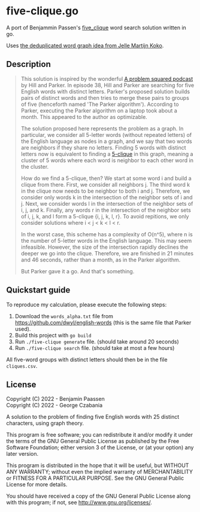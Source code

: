 # five-clique.go

A port of Benjammin Passen's [five_clique](https://gitlab.com/bpaassen/five_clique) word search solution written in go.

Uses [the deduplicated word graph idea from Jelle Martijn
Koko](https://gitlab.com/bpaassen/five_clique/-/merge_requests/1).

## Description

> This solution is inspired by the wonderful [A problem squared
> podcast](https://aproblemsquared.libsyn.com/) by Hill and Parker. In episode
> 38, Hill and Parker are searching for five English words with distinct letters.
> Parker's proposed solution builds pairs of distinct words and then tries to
> merge these pairs to groups of five (henceforth named 'The Parker algorithm').
> According to Parker, executing the Parker algorithm on a laptop took about a
> month. This appeared to the author as optimizable.
> 
> The solution proposed here represents the problem as a graph. In particular, we
> consider all 5-letter words (without repeated letters) of the English language
> as nodes in a graph, and we say that two words are neighbors if they share no
> letters. Finding 5 words with distinct letters now is equivalent to finding a
> [5-clique](https://en.wikipedia.org/wiki/Clique_(graph_theory)) in this graph,
> meaning a cluster of 5 words where each word is neighbor to each other word in
> the cluster.
> 
> How do we find a 5-clique, then? We start at some word i and build a clique
> from there. First, we consider all neighbors j. The third word k in the clique
> now needs to be neighbor to both i and j. Therefore, we consider only words k
> in the intersection of the neighbor sets of i and j. Next, we consider words l
> in the intersection of the neighbor sets of i, j, and k. Finally, any words r
> in the intersection of the neighbor sets of i, j, k, and l form a 5-clique {i,
> j, k, l, r}. To avoid repitions, we only consider solutions where i < j < k < l
> < r.
> 
> In the worst case, this scheme has a complexity of O(n^5), where n is the
> number of 5-letter words in the English language. This may seem infeasible.
> However, the size of the intersection rapidly declines the deeper we go into
> the clique. Therefore, we are finished in 21 minutes and 46 seconds, rather
> than a month, as in the Parker algorithm.
> 
> But Parker gave it a go. And that's something.

## Quickstart guide

To reproduce my calculation, please execute the following steps:

1. Download the `words_alpha.txt` file from https://github.com/dwyl/english-words (this is the same file that Parker used).
2. Build this project with `go build`
2. Run `./five-clique generate` file. (should take around 20 seconds)
3. Run `./five-clique search` file. (should take at most a few hours)

All five-word groups with distinct letters should then be in the file `cliques.csv`.

## License

Copyright (C) 2022 - Benjamin Paassen  
Copyright (C) 2022 - George Czabania

A solution to the problem of finding five English words with 25 distinct
characters, using graph theory.

This program is free software; you can redistribute it and/or modify it under
the terms of the GNU General Public License as published by the Free Software
Foundation; either version 3 of the License, or (at your option) any later
version.

This program is distributed in the hope that it will be useful, but WITHOUT ANY
WARRANTY; without even the implied warranty of MERCHANTABILITY or FITNESS FOR A
PARTICULAR PURPOSE.  See the GNU General Public License for more details.

You should have received a copy of the GNU General Public License along with
this program; if not, see <http://www.gnu.org/licenses/>.
